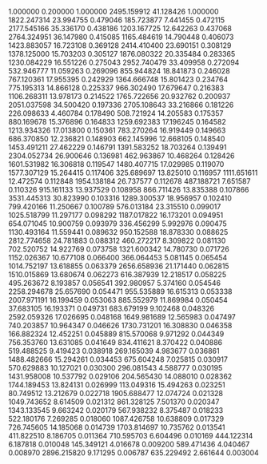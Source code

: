 1.000000	0.200000	1.000000
2495.159912	41.128426	1.000000
1822.247314	23.994755	0.479046
185.723877	7.441455	0.472115
2177.545166	35.336170	0.438186
1203.167725	12.642263	0.437068
2764.324951	36.147980	0.415085
1165.484619	14.790448	0.406073
1423.883057	16.723108	0.369128
2414.410400	23.690151	0.308129
1378.125000	15.703203	0.305127
1876.080322	20.335484	0.283365
1230.084229	16.551226	0.275043
2952.740479	33.409958	0.272094
532.946777	11.059263	0.269096
855.944824	18.841873	0.246028
767.120361	17.955395	0.242929
1364.666748	15.801423	0.234764
775.195313	14.866128	0.225337
966.302490	17.679647	0.216383
1106.268311	13.978173	0.214522
1765.722656	20.932762	0.200937
2051.037598	34.500420	0.197336
2705.108643	33.216866	0.181226
226.098633	4.460784	0.178490
508.721924	14.205583	0.175357
880.169678	15.376896	0.164833
1259.692383	17.196245	0.164582
1213.934326	17.013800	0.150361
783.270264	16.919449	0.149663
686.370850	12.236821	0.148903
662.145996	12.668105	0.148540
1453.491211	27.462229	0.146791
1391.583252	18.703264	0.139491
2304.052734	26.900646	0.136981
462.963867	10.468264	0.128426
1601.531982	16.306818	0.119547
1480.407715	17.029985	0.119070
1577.307129	15.264415	0.117406
325.689697	13.825010	0.116957
1111.651611	12.472574	0.112848
1954.138184	26.737577	0.112678
487.188721	7.651587	0.110326
915.161133	13.937529	0.108958
866.711426	13.835388	0.107866
3531.445313	30.823990	0.103316
1289.300537	18.956957	0.102410
799.420166	11.250667	0.100789
576.013184	23.315510	0.099017
1025.518799	11.297177	0.098292
1187.017822	16.173201	0.094951
654.071045	10.900759	0.093979
336.456299	5.992976	0.090475
1130.493164	11.559441	0.089632
950.152588	18.878330	0.088625
2812.774658	24.781883	0.088312
460.272217	8.309822	0.081130
702.520752	14.922769	0.073758
1321.600342	14.780730	0.071726
1152.026367	10.677108	0.066400
366.064453	5.081145	0.065454
1014.752197	13.618855	0.063379
2656.658936	21.171440	0.062815
1510.015869	13.680674	0.062273
616.387939	12.218517	0.058225
495.263672	8.193857	0.056541
392.980957	5.374160	0.054546
2258.294678	25.657690	0.054471
955.535889	16.615313	0.053338
2007.971191	16.199459	0.053063
885.552979	11.869984	0.050454
37.683105	16.193371	0.049731
683.679199	9.102468	0.048326
2592.059326	17.026695	0.048168
1649.981689	12.565983	0.047497
740.203857	10.964347	0.046626
1730.731201	16.308830	0.046358
166.882324	12.452251	0.045889
815.570068	9.971292	0.044349
756.353760	13.631085	0.041649
834.411621	8.370422	0.040886
519.488525	9.419423	0.038918
269.165039	4.983677	0.036861
1488.482666	15.294261	0.034453
675.604248	7.025815	0.030917
570.629883	10.127021	0.030300
296.081543	4.588777	0.030195
1431.958008	10.537792	0.029106
204.565430	14.088010	0.028362
1744.189453	13.824131	0.026999
113.049316	15.494263	0.023251
80.749512	13.212679	0.022718
1905.688477	12.074724	0.021328
1049.743652	8.614509	0.021312
861.328125	7.501370	0.020347
1343.133545	9.663242	0.020179
567.938232	8.375487	0.018233
522.180176	7.269285	0.018060
1087.426758	10.638809	0.017329
726.745605	14.185068	0.014739
1703.814697	10.735762	0.013541
411.822510	8.186705	0.011364
710.595703	6.604496	0.010169
444.122314	6.187818	0.010048
145.349121	4.016678	0.009200
589.471436	4.040467	0.008970
2896.215820	9.171295	0.006787
635.229492	2.661644	0.003004
